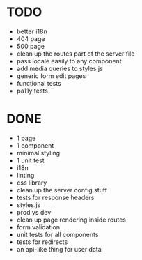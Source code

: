 # TODO

- better i18n
- 404 page
- 500 page
- clean up the routes part of the server file
- pass locale easily to any component
- add media queries to styles.js
- generic form edit pages
- functional tests
- pa11y tests

# DONE

- 1 page
- 1 component
- minimal styling
- 1 unit test
- i18n
- linting
- css library
- clean up the server config stuff
- tests for response headers
- styles.js
- prod vs dev
- clean up page rendering inside routes
- form validation
- unit tests for all components
- tests for redirects
- an api-like thing for user data
